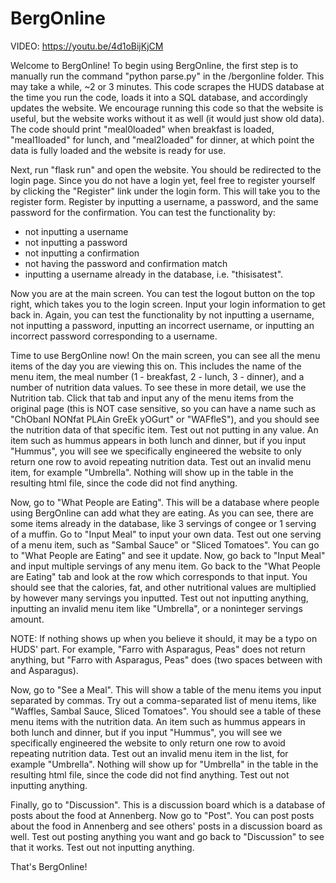 # BergOnline

VIDEO: https://youtu.be/4d1oBijKjCM

Welcome to BergOnline! To begin using BergOnline, the first step is to manually run the command "python parse.py" in the /bergonline folder. This may take a while, ~2 or 3 minutes. This code scrapes the HUDS database at the time you run the code, loads it into a SQL database, and accordingly updates the website. We encourage running this code so that the website is useful, but the website works without it as well (it would just show old data). The code should print "meal0loaded" when breakfast is loaded, "meal1loaded" for lunch, and "meal2loaded" for dinner, at which point the data is fully loaded and the website is ready for use.

Next, run "flask run" and open the website. You should be redirected to the login page. Since you do not have a login yet, feel free to register yourself by clicking the "Register" link under the login form. This will take you to the register form. Register by inputting a username, a password, and the same password for the confirmation. You can test the functionality by:
- not inputting a username
- not inputting a password
- not inputting a confirmation
- not having the password and confirmation match
- inputting a username already in the database, i.e. "thisisatest".

Now you are at the main screen. You can test the logout button on the top right, which takes you to the login screen. Input your login information to get back in. Again, you can test the functionality by not inputting a username, not inputting a password, inputting an incorrect username, or inputting an incorrect password corresponding to a username.

Time to use BergOnline now! On the main screen, you can see all the menu items of the day you are viewing this on. This includes the name of the menu item, the meal number (1 - breakfast, 2 - lunch, 3 - dinner), and a number of nutrition data values. To see these in more detail, we use the Nutrition tab. Click that tab and input any of the menu items from the original page (this is NOT case sensitive, so you can have a name such as "ChObanI NONfat PLAin GreEk yOGurt" or "WAFfleS"), and you should see the nutrition data of that specific item. Test out not putting in any value. An item such as hummus appears in both lunch and dinner, but if you input "Hummus", you will see we specifically engineered the website to only return one row to avoid repeating nutrition data. Test out an invalid menu item, for example "Umbrella". Nothing will show up in the table in the resulting html file, since the code did not find anything.

Now, go to "What People are Eating". This will be a database where people using BergOnline can add what they are eating. As you can see, there are some items already in the database, like 3 servings of congee or 1 serving of a muffin. Go to "Input Meal" to input your own data. Test out one serving of a menu item, such as "Sambal Sauce" or "Sliced Tomatoes". You can go to "What People are Eating" and see it update. Now, go back to "Input Meal" and input multiple servings of any menu item. Go back to the "What People are Eating" tab and look at the row which corresponds to that input. You should see that the calories, fat, and other nutritional values are multiplied by however many servings you inputted. Test out not inputting anything, inputting an invalid menu item like "Umbrella", or a noninteger servings amount. 

NOTE: If nothing shows up when you believe it should, it may be a typo on HUDS' part. For example, "Farro with Asparagus, Peas" does not return anything, but "Farro with  Asparagus, Peas" does (two spaces between with and Asparagus).

Now, go to "See a Meal". This will show a table of the menu items you input separated by commas. Try out a comma-separated list of menu items, like "Waffles, Sambal Sauce, Sliced Tomatoes". You should see a table of these menu items with the nutrition data. An item such as hummus appears in both lunch and dinner, but if you input "Hummus", you will see we specifically engineered the website to only return one row to avoid repeating nutrition data. Test out an invalid menu item in the list, for example "Umbrella". Nothing will show up for "Umbrella" in the table in the resulting html file, since the code did not find anything. Test out not inputting anything.

Finally, go to "Discussion". This is a discussion board which is a database of posts about the food at Annenberg. Now go to "Post". You can post posts about the food in Annenberg and see others' posts in a discussion board as well. Test out posting anything you want and go back to "Discussion" to see that it works. Test out not inputting anything.

That's BergOnline!

